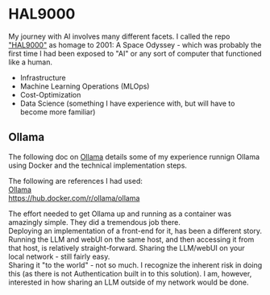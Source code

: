 # HAL9000

My journey with AI involves many different facets.  I called the repo ["HAL9000"](https://en.wikipedia.org/wiki/HAL_9000) as homage to 2001: A Space Odyssey - which was probably the first time I had been exposed to "AI" or any sort of computer that functioned like a human.  

* Infrastructure
* Machine Learning Operations (MLOps)
* Cost-Optimization
* Data Science (something I have experience with, but will have to become more familiar)

## Ollama
The following doc on [Ollama](./Ollama.md) details some of my experience runnign Ollama using Docker and the technical implementation steps.  

The following are references I had used:  
[Ollama](https://ollama.ai/)  
https://hub.docker.com/r/ollama/ollama

The effort needed to get Ollama up and running as a container was amazingly simple.  They did a tremendous job there.  
Deploying an implementation of a front-end for it, has been a different story.  Running the LLM and webUI on the same host, and then accessing it from that host, is relatively straight-forward.  Sharing the LLM/webUI on your local network - still fairly easy.  
Sharing it "to the world" - not so much.  I recognize the inherent risk in doing this (as there is not Authentication built in to this solution).  I am, however, interested in how sharing an LLM outside of my network would be done.

